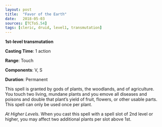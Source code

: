 ```yaml
---
layout: post
title:  "Favor of the Earth"
date:   2018-05-03
sources: [TCToS.54]
tags: [cleric, druid, level1, transmutation]
---
```


**1st-level transmutation**

**Casting Time**: 1 action

**Range**: Touch

**Components**: V, S

**Duration**: Permanent

This spell is granted by gods of plants, the woodlands, and of agriculture. You touch two living, mundane plants and you emove all diseases and poisons and double that plant’s yield of fruit, flowers, or other usable parts. This spell can only be used once per plant.

_At Higher Levels._ When you cast this spell with a spell slot of 2nd level or higher, you may affect two additional plants per slot above 1st.